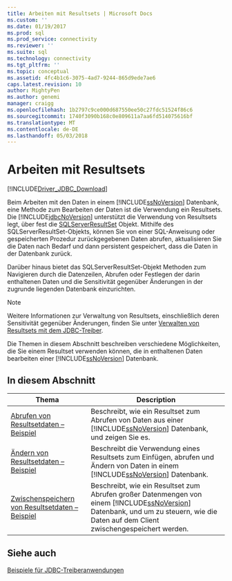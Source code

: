 ```yaml
---
title: Arbeiten mit Resultsets | Microsoft Docs
ms.custom: ''
ms.date: 01/19/2017
ms.prod: sql
ms.prod_service: connectivity
ms.reviewer: ''
ms.suite: sql
ms.technology: connectivity
ms.tgt_pltfrm: ''
ms.topic: conceptual
ms.assetid: 4fc4b1c6-3075-4ad7-9244-865d9ede7ae6
caps.latest.revision: 10
author: MightyPen
ms.author: genemi
manager: craigg
ms.openlocfilehash: 1b2797c9ce000d687550ee50c27fdc51524f86c6
ms.sourcegitcommit: 1740f3090b168c0e809611a7aa6fd514075616bf
ms.translationtype: MT
ms.contentlocale: de-DE
ms.lasthandoff: 05/03/2018
---
```

# <a name="working-with-result-sets"></a>Arbeiten mit Resultsets
[!INCLUDE[Driver_JDBC_Download](../../includes/driver_jdbc_download.md)]

  Beim Arbeiten mit den Daten in einem [!INCLUDE[ssNoVersion](../../includes/ssnoversion_md.md)] Datenbank, eine Methode zum Bearbeiten der Daten ist die Verwendung ein Resultsets. Die [!INCLUDE[jdbcNoVersion](../../includes/jdbcnoversion_md.md)] unterstützt die Verwendung von Resultsets legt, über fest die [SQLServerResultSet](../../connect/jdbc/reference/sqlserverresultset-class.md) Objekt. Mithilfe des SQLServerResultSet-Objekts, können Sie von einer SQL-Anweisung oder gespeicherten Prozedur zurückgegebenen Daten abrufen, aktualisieren Sie die Daten nach Bedarf und dann persistent gespeichert, dass die Daten in der Datenbank zurück.  
  
 Darüber hinaus bietet das SQLServerResultSet-Objekt Methoden zum Navigieren durch die Datenzeilen, Abrufen oder Festlegen der darin enthaltenen Daten und die Sensitivität gegenüber Änderungen in der zugrunde liegenden Datenbank einzurichten.  
  
> [!NOTE]  
>  Weitere Informationen zur Verwaltung von Resultsets, einschließlich deren Sensitivität gegenüber Änderungen, finden Sie unter [Verwalten von Resultsets mit dem JDBC-Treiber](../../connect/jdbc/managing-result-sets-with-the-jdbc-driver.md).  
  
 Die Themen in diesem Abschnitt beschreiben verschiedene Möglichkeiten, die Sie einem Resultset verwenden können, die in enthaltenen Daten bearbeiten einer [!INCLUDE[ssNoVersion](../../includes/ssnoversion_md.md)] Datenbank.  
  
## <a name="in-this-section"></a>In diesem Abschnitt  
  
|Thema|Description|  
|-----------|-----------------|  
|[Abrufen von Resultsetdaten – Beispiel](../../connect/jdbc/retrieving-result-set-data-sample.md)|Beschreibt, wie ein Resultset zum Abrufen von Daten aus einer [!INCLUDE[ssNoVersion](../../includes/ssnoversion_md.md)] Datenbank, und zeigen Sie es.|  
|[Ändern von Resultsetdaten – Beispiel](../../connect/jdbc/modifying-result-set-data-sample.md)|Beschreibt die Verwendung eines Resultsets zum Einfügen, abrufen und Ändern von Daten in einem [!INCLUDE[ssNoVersion](../../includes/ssnoversion_md.md)] Datenbank.|  
|[Zwischenspeichern von Resultsetdaten – Beispiel](../../connect/jdbc/caching-result-set-data-sample.md)|Beschreibt, wie ein Resultset zum Abrufen großer Datenmengen von einem [!INCLUDE[ssNoVersion](../../includes/ssnoversion_md.md)] Datenbank, und um zu steuern, wie die Daten auf dem Client zwischengespeichert werden.|  
  
## <a name="see-also"></a>Siehe auch  
 [Beispiele für JDBC-Treiberanwendungen](../../connect/jdbc/sample-jdbc-driver-applications.md)  
  
  
